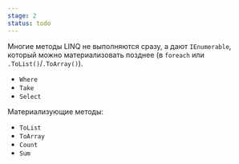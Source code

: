 ```yaml
---
stage: 2
status: todo
---
```

Многие методы LINQ не выполняются сразу, а дают `IEnumerable`, который можно материализовать позднее (в `foreach` или `.ToList()`/`.ToArray()`).

- `Where`
- `Take`
- `Select`

Материализующие методы:

- `ToList`
- `ToArray`
- `Count`
- `Sum`